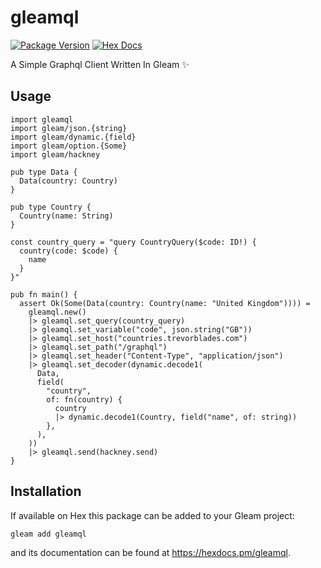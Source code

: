 # gleamql

[![Package Version](https://img.shields.io/hexpm/v/gleamql)](https://hex.pm/packages/gleamql)
[![Hex Docs](https://img.shields.io/badge/hex-docs-ffaff3)](https://hexdocs.pm/gleamql/)

A Simple Graphql Client Written In Gleam ✨

## Usage

```gleam
import gleamql
import gleam/json.{string}
import gleam/dynamic.{field}
import gleam/option.{Some}
import gleam/hackney

pub type Data {
  Data(country: Country)
}

pub type Country {
  Country(name: String)
}

const country_query = "query CountryQuery($code: ID!) {
  country(code: $code) {
    name
  }
}"

pub fn main() {
  assert Ok(Some(Data(country: Country(name: "United Kingdom")))) =
    gleamql.new()
    |> gleamql.set_query(country_query)
    |> gleamql.set_variable("code", json.string("GB"))
    |> gleamql.set_host("countries.trevorblades.com")
    |> gleamql.set_path("/graphql")
    |> gleamql.set_header("Content-Type", "application/json")
    |> gleamql.set_decoder(dynamic.decode1(
      Data,
      field(
        "country",
        of: fn(country) {
          country
          |> dynamic.decode1(Country, field("name", of: string))
        },
      ),
    ))
    |> gleamql.send(hackney.send)
}
```

## Installation

If available on Hex this package can be added to your Gleam project:

```sh
gleam add gleamql
```

and its documentation can be found at <https://hexdocs.pm/gleamql>.
